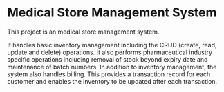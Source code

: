 # Medical Store Management System

This project is an medical store management system. 

It handles basic inventory management including the CRUD (create, read, update and delete) operations. It also performs pharmaceutical industry specific operations including removal of stock beyond expiry date and maintenance of batch numbers. In addition to inventory management, the system also handles billing. This provides a transaction record for each customer and enables the inventory to be updated after each transaction.
